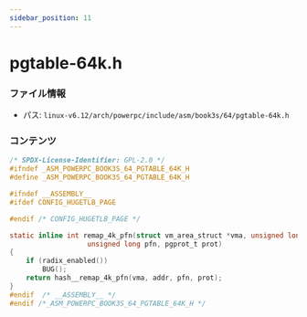 ```yaml
---
sidebar_position: 11
---
```

# pgtable-64k.h

### ファイル情報

- パス: `linux-v6.12/arch/powerpc/include/asm/book3s/64/pgtable-64k.h`

### コンテンツ

```h
/* SPDX-License-Identifier: GPL-2.0 */
#ifndef _ASM_POWERPC_BOOK3S_64_PGTABLE_64K_H
#define _ASM_POWERPC_BOOK3S_64_PGTABLE_64K_H

#ifndef __ASSEMBLY__
#ifdef CONFIG_HUGETLB_PAGE

#endif /* CONFIG_HUGETLB_PAGE */

static inline int remap_4k_pfn(struct vm_area_struct *vma, unsigned long addr,
			       unsigned long pfn, pgprot_t prot)
{
	if (radix_enabled())
		BUG();
	return hash__remap_4k_pfn(vma, addr, pfn, prot);
}
#endif	/* __ASSEMBLY__ */
#endif /*_ASM_POWERPC_BOOK3S_64_PGTABLE_64K_H */

```
